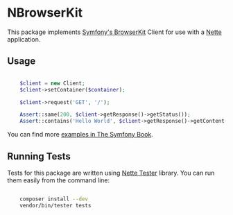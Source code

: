 # NBrowserKit

This package implements [Symfony's BrowserKit](https://github.com/symfony/BrowserKit) Client for use with a [Nette](http://nette.org/) application.

## Usage

```php

	$client = new Client;
	$client->setContainer($container);

	$client->request('GET', '/');

	Assert::same(200, $client->getResponse()->getStatus());
	Assert::contains('Hello World', $client->getResponse()->getContent());

```

You can find more [examples in The Symfony Book](http://symfony.com/doc/current/book/testing.html#functional-tests).

## Running Tests

Tests for this package are written using [Nette Tester](http://tester.nette.org/) library. You can run them easily from the command line:

```bash

	composer install --dev
	vendor/bin/tester tests

```